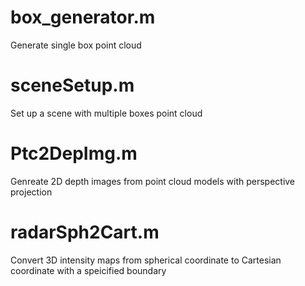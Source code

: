 # box_generator.m
Generate single box point cloud

# sceneSetup.m
Set up a scene with multiple boxes point cloud

# Ptc2DepImg.m
Genreate 2D depth images from point cloud models with perspective projection

# radarSph2Cart.m
Convert 3D intensity maps from spherical coordinate to Cartesian coordinate with a speicified boundary 
